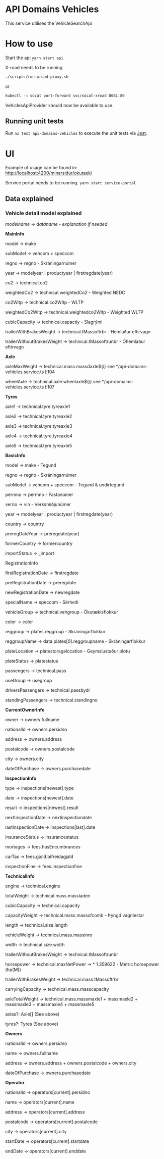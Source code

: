 # API Domains Vehicles

This service utilises the VehicleSearchApi

# How to use

Start the api
`yarn start api`

X-road needs to be running

```bash
./scripts/run-xroad-proxy.sh
```

or

```bash
kubectl -n socat port-forward svc/socat-xroad 8081:80
```

VehiclesApiProvider should now be available to use.

## Running unit tests

Run `nx test api-domains-vehicles` to execute the unit tests via [Jest](https://jestjs.io).

# UI

Example of usage can be found in: <http://localhost:4200/minarsidur/okutaeki>

Service portal needs to be running.
`yarn start service-portal`

## Data explained

### Vehicle detail model explained

_modelname -> dataname - explanation if needed_

**MainInfo**

model -> make

subModel -> vehcom + speccom

regno -> regno - Skráningarnúmer

year -> modelyear | productyear | firstregdate(year)

co2 -> technical.co2

weightedCo2 -> technical.weightedCo2 - Weighted NEDC

co2Wltp -> technical.co2Wltp - WLTP

weightedCo2Wltp -> technical.weightedco2Wltp - Weighted WLTP

cubicCapacity -> technical.capactiy - Slagrými

trailerWithBrakesWeight -> technical.tMassoftrbr - Hemlaður eftirvagn

trailerWithoutBrakesWeight -> technical.tMassoftrunbr - Óhemlaður eftirvagn

**Axle**

axleMaxWeight -> technical.mass.massdaxle${i} see \*/api-domains-vehicles.service.ts l:104

wheelAxle -> technical.axle.wheelaxle${i} see \*/api-domains-vehicles.service.ts l:107

**Tyres**

axle1 -> technical.tyre.tyreaxle1

axle2 -> technical.tyre.tyreaxle2

axle3 -> technical.tyre.tyreaxle3

axle4 -> technical.tyre.tyreaxle4

axle5 -> technical.tyre.tyreaxle5

**BasicInfo**

model -> make - Tegund

regno -> regno - Skráningarnúmer

subModel -> vehcom + speccom - Tegund & undirtegund

permno -> permno - Fastanúmer

verno -> vin - Verksmiðjunúmer

year -> modelyear | productyear | firstregdate(year)

country -> country

preregDateYear -> preregdate(year)

formerCountry -> formercountry

importStatus -> \_import

RegistrationInfo

firstRegistrationDate -> firstregdate

preRegistrationDate -> preregdate

newRegistrationDate -> newregdate

specialName -> speccom - Sérheiti

vehicleGroup -> technical.vehgroup - Ökutækisflokkur

color -> color

reggroup -> plates.reggroup - Skráningarflokkur

reggroupName -> data.plates[0].reggroupname - Skráningarflokkur

plateLocation -> platestoragelocation - Geymslustaður plötu

plateStatus -> platestatus

passengers -> technical.pass

useGroup -> usegroup

driversPassengers -> technical.passbydr

standingPassengers -> technical.standingno

**CurrentOwnerInfo**

owner -> owners.fullname

nationalId -> owners.persidno

address -> owners.address

postalcode -> owners.postalcode

city -> owners.city

dateOfPurchase -> owners.purchasedate

**InspectionInfo**

type -> inspections[newest].type

date -> inspections[newest].date

result -> inspections[newest].result

nextInspectionDate -> nextinspectiondate

lastInspectionDate -> inspections[last].date

insuranceStatus -> insurancestatus

mortages -> fees.hasEncumbrances

carTax -> fees.gjold.bifreidagjald

inspectionFine -> fees.inspectionfine

**TechnicalInfo**

engine -> technical.engine

totalWeight -> technical.mass.massladen

cubicCapacity -> technical.capacity

capacityWeight -> technical.mass.massofcomb - Þyngd vagnlestar

length -> technical.size.length

vehicleWeight -> technical.mass.massinro

width -> technical.size.width

trailerWithoutBrakesWeight -> technical.tMassoftrunbr

horsepower -> technical.maxNetPower -> \* 1.359622 - Metric horsepower (hp(M))

trailerWithBrakesWeight -> technical.mass.tMassoftrbr

carryingCapacity -> technical.mass.masscapacity

axleTotalWeight -> technical.mass.massmaxle1 + massmaxle2 + massmaxle3 + massmaxle4 + massmaxle5

axles?: Axle[] (See above)

tyres?: Tyres (See above)

**Owners**

nationalId -> owners.persidno

name -> owners.fullname

address -> owners.address + owners.postalcode + owners.city

dateOfPurchase -> owners.purchasedate

**Operator**

nationalId -> operators[current].persidno

name -> operators[current].name

address -> operators[current].address

postalcode -> operators[current].postalcode

city -> operators[current].city

startDate -> operators[current].startdate

endDate -> operators[current].enddate

